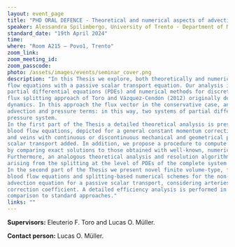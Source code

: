 ```yaml
---
layout: event_page
title: "PHD ORAL DEFENCE - Theoretical and numerical aspects of advection-pressure splitting for 1D blood flow models"
speaker: Alessandra Spilimbergo, University of Trento - Department of Mathematics
standard_date: "19th April 2024"
time: 
where: "Room A215 – Povo1, Trento"
zoom_link: 
zoom_meeting_id: 
zoom_passcode: 
photo: /assets/images/events/seminar_cover.png
description: "In this Thesis we explore, both theoretically and numerically, splitting strategies for a hyperbolic system of one-dimensional (1D) blood
flow equations with a passive scalar transport equation. Our analysis involves a two-step framework that includes splitting at the level of
partial differential equations (PDEs) and numerical methods for discretizing the ensuing problems. This study is inspired by the original
flux splitting approach of Toro and Vázquez-Cendón (2012) originally developed for the conservative Euler equations of compressible gas
dynamics. In this approach the flux vector in the conservative case, and the system matrix in the non-conservative one, are split into
advection and pressure terms: in this way, two systems of partial differential equations are obtained, the advection system and the
pressure system.
In the first part of the Thesis a detailed theoretical analysis is presented, involving the exact solution of the Riemann problem for the 1D
blood flow equations, depicted for a general constant momentum correction coefficient and a tube law that allows to describe both arteries
and veins with continuous or discontinuous mechanical and geometrical properties and with an advection equation for a passive
scalar transport added. In addition, we propose a procedure to compute the obtained exact solution and finally we validate it numerically,
by comparing exact solutions to those obtained with well-known, numerical schemes on a carefully designed set of test problems.
Furthermore, an analogous theoretical analysis and resolution algorithm are presented for the advection system and the pressure system
arising from the splitting at the level of PDEs of the complete system of 1D blood flow equations.
In the second part of the Thesis we present novel finite volume-type, flux splitting-based, numerical schemes for the conservative 1D
blood flow equations and splitting-based numerical schemes for the non-conservative 1D blood flow equations that incorporate an
advection equation for a passive scalar transport, considering arteries and veins and taking into account a general constant momentum
correction coefficient. A detailed efficiency analysis is performed in order to showcase the advantages of the proposed methodologies in
comparison to standard approaches."
links: ""
---
```




**Supervisors:** Eleuterio F. Toro and Lucas O. Müller.

**Contact person:** Lucas O. Müller.
